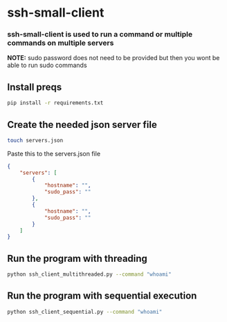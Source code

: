 # ssh-small-client
### ssh-small-client is used to run a command or multiple commands on multiple servers
**NOTE:** sudo password does not need to be provided but then you wont be able to run sudo commands
## Install preqs
```bash
pip install -r requirements.txt
```
## Create the needed json server file
```bash
touch servers.json
```
Paste this to the servers.json file
```json
{
    "servers": [
        {
            "hostname": "",
            "sudo_pass": ""
        },
        {
            "hostname": "",
            "sudo_pass": ""
        }
    ]
}
```
## Run the program with threading
```bash
python ssh_client_multithreaded.py --command "whoami"
```
## Run the program with sequential execution
```bash
python ssh_client_sequential.py --command "whoami"
```
